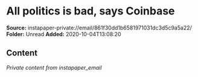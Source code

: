 # All politics is bad, says Coinbase

**Source:** instapaper-private://email/861f30dd1b6581971031dc3d5c9a5a22/
**Folder:** Unread
**Added:** 2020-10-04T13:08:20




## Content
*Private content from instapaper_email*
